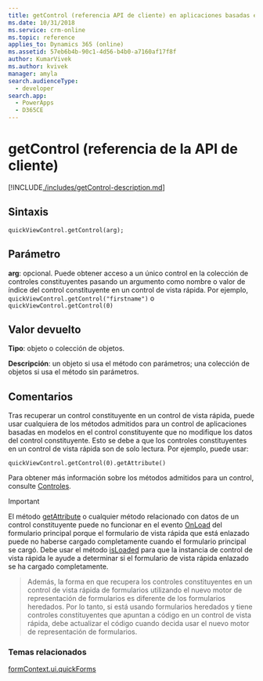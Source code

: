 ```yaml
---
title: getControl (referencia API de cliente) en aplicaciones basadas en modelos | Microsoft Docs
ms.date: 10/31/2018
ms.service: crm-online
ms.topic: reference
applies_to: Dynamics 365 (online)
ms.assetid: 57eb6b4b-90c1-4d56-b4b0-a7160af17f8f
author: KumarVivek
ms.author: kvivek
manager: amyla
search.audienceType:
  - developer
search.app:
  - PowerApps
  - D365CE
---
```

# <a name="getcontrol-client-api-reference"></a>getControl (referencia de la API de cliente)



[!INCLUDE[./includes/getControl-description.md](./includes/getControl-description.md)]

## <a name="syntax"></a>Sintaxis

`quickViewControl.getControl(arg);`

## <a name="parameter"></a>Parámetro

**arg**: opcional. Puede obtener acceso a un único control en la colección de controles constituyentes pasando un argumento como nombre o valor de índice del control constituyente en un control de vista rápida. Por ejemplo, `quickViewControl.getControl("firstname")` o `quickViewControl.getControl(0)`


## <a name="return-value"></a>Valor devuelto

**Tipo**: objeto o colección de objetos.

**Descripción**: un objeto si usa el método con parámetros; una colección de objetos si usa el método sin parámetros.

## <a name="remarks"></a>Comentarios

Tras recuperar un control constituyente en un control de vista rápida, puede usar cualquiera de los métodos admitidos para un control de aplicaciones basadas en modelos en el control constituyente que no modifique los datos del control constituyente. Esto se debe a que los controles constituyentes en un control de vista rápida son de solo lectura. Por ejemplo, puede usar: 

`quickViewControl.getControl(0).getAttribute()` 

Para obtener más información sobre los métodos admitidos para un control, consulte [Controles](../controls.md).

>[!IMPORTANT]
>El método [getAttribute](../controls/getAttribute.md) o cualquier método relacionado con datos de un control constituyente puede no funcionar en el evento [OnLoad](../events/form-onload.md) del formulario principal porque el formulario de vista rápida que está enlazado puede no haberse cargado completamente cuando el formulario principal se cargó. Debe usar el método [isLoaded](isLoaded.md) para que la instancia de control de vista rápida le ayude a determinar si el formulario de vista rápida enlazado se ha cargado completamente. 

>Además, la forma en que recupera los controles constituyentes en un control de vista rápida de formularios utilizando el nuevo motor de representación de formularios es diferente de los formularios heredados. Por lo tanto, si está usando formularios heredados y tiene controles constituyentes que apuntan a código en un control de vista rápida, debe actualizar el código cuando decida usar el nuevo motor de representación de formularios.

### <a name="related-topics"></a>Temas relacionados

[formContext.ui.quickForms](../formContext-ui-quickForms.md)



